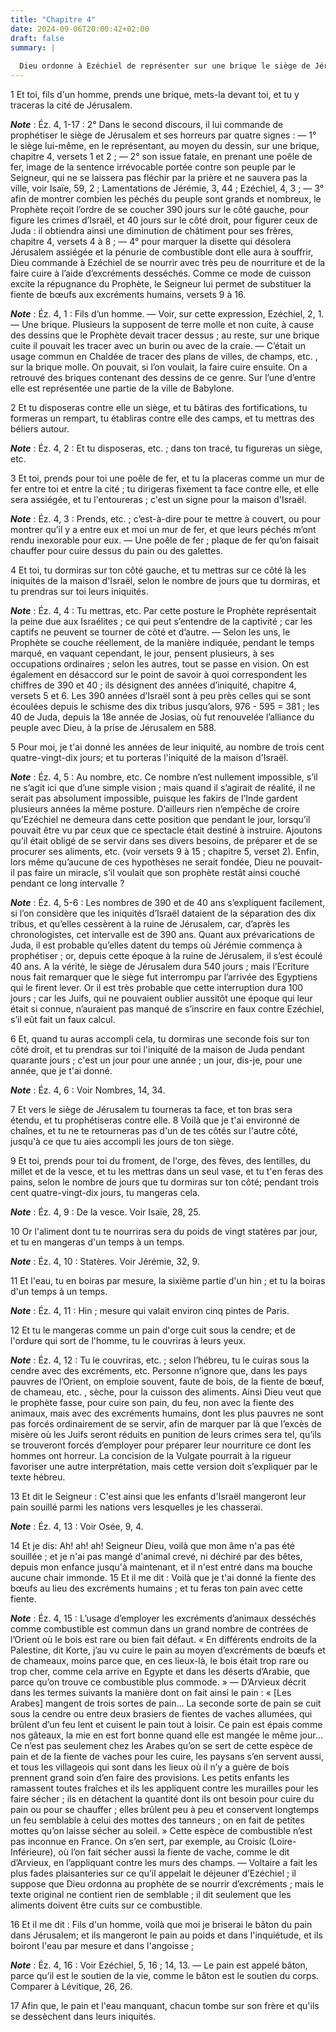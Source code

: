 ```yaml
---
title: "Chapitre 4"
date: 2024-09-06T20:00:42+02:00
draft: false
summary: |
  
  Dieu ordonne à Ezéchiel de représenter sur une brique le siège de Jérusalem ; de porter pendant un certain nombre de jours l’infidélité d’Israël et celle de Juda ; de manger et de boire par mesure, et de se nourrir d’un pain souillé, pour figurer la misère extrême de son peuple.
---
```



1 Et toi, fils d'un homme, prends une brique, mets-la devant toi, et tu y traceras la cité de Jérusalem.

***Note*** :  Éz. 4, 1-17 : 2° Dans le second discours, il lui commande de prophétiser le siège de Jérusalem et ses horreurs par quatre signes : ― 1° le siège lui-même, en le représentant, au moyen du dessin, sur une brique, chapitre 4, versets 1 et 2 ; ― 2° son issue fatale, en prenant une poêle de fer, image de la sentence irrévocable portée contre son peuple par le Seigneur, qui ne se laissera pas fléchir par la prière et ne sauvera pas la ville, voir Isaïe, 59, 2 ; Lamentations de Jérémie, 3, 44 ; Ezéchiel, 4, 3 ; ― 3° afin de montrer combien les péchés du peuple sont grands et nombreux, le Prophète reçoit l’ordre de se coucher 390 jours sur le côté gauche, pour figure les crimes d’Israël, et 40 jours sur le côté droit, pour figurer ceux de Juda : il obtiendra ainsi une diminution de châtiment pour ses frères, chapitre 4, versets 4 à 8 ; ― 4° pour marquer la disette qui désolera Jérusalem assiégée et la pénurie de combustible dont elle aura à souffrir, Dieu commande à Ezéchiel de se nourrir avec très peu de
nourriture et de la faire cuire à l’aide d’excréments desséchés. Comme ce mode de cuisson excite la répugnance du Prophète, le Seigneur lui permet de substituer la fiente de bœufs aux excréments humains, versets 9 à 16.

***Note*** :  Éz. 4, 1 : Fils d’un homme. ― Voir, sur cette expression, Ezéchiel, 2, 1. ― Une brique. Plusieurs la supposent de terre molle et non cuite, à cause des dessins que le Prophète devait tracer dessus ; au reste, sur une brique cuite il pouvait les tracer avec un burin ou avec de la craie. ― C’était un usage commun en Chaldée de tracer des plans de villes, de champs, etc. , sur la brique molle. On pouvait, si l’on voulait, la faire cuire ensuite. On a retrouvé des briques contenant des dessins de ce genre. Sur l’une d’entre elle est représentée une partie de la ville de Babylone.

2 Et tu disposeras contre elle un siège, et tu bâtiras des fortifications, tu formeras un rempart, tu établiras contre elle des camps, et tu mettras des béliers autour.

***Note*** :  Éz. 4, 2 : Et tu disposeras, etc. ; dans ton tracé, tu figureras un siège, etc.

3 Et toi, prends pour toi une poêle de fer, et tu la placeras comme un mur de fer entre toi et entre la cité ; tu dirigeras fixement ta face contre elle, et elle sera assiégée, et tu l'entoureras ; c'est un signe pour la maison d'Israël.

***Note*** :  Éz. 4, 3 : Prends, etc. ; c’est-à-dire pour te mettre à couvert, ou pour montrer qu’il y a entre eux et moi un mur de fer, et que leurs péchés m’ont rendu inexorable pour eux. ― Une poêle de fer ; plaque de fer qu’on faisait chauffer pour cuire dessus du pain ou des galettes.


4 Et toi, tu dormiras sur ton côté gauche, et tu mettras sur ce côté là les iniquités de la maison d'Israël, selon le nombre de jours que tu dormiras, et tu prendras sur toi leurs iniquités.

***Note*** :  Éz. 4, 4 : Tu mettras, etc. Par cette posture le Prophète représentait la peine due aux Israélites ; ce qui peut s’entendre de la captivité ; car les captifs ne peuvent se tourner de côté et d’autre. ― Selon les uns, le Prophète se couche réellement, de la manière indiquée, pendant le temps marqué, en vaquant cependant, le jour, pensent plusieurs, à ses occupations ordinaires ; selon les autres, tout se passe en vision. On est également en désaccord sur le point de savoir à quoi correspondent les chiffres de 390 et 40 ; ils désignent des années d’iniquité, chapitre 4, versets 5 et 6. Les 390 années d’Israël sont à peu près celles qui se sont écoulées depuis le schisme des dix tribus jusqu’alors, 976 - 595 = 381 ; les 40 de Juda, depuis la 18e année de Josias, où fut renouvelée l’alliance du peuple avec Dieu, à la prise de Jérusalem en 588.

5 Pour moi, je t'ai donné les années de leur iniquité, au nombre de trois cent quatre-vingt-dix jours; et tu porteras l'iniquité de la maison d'Israël.

***Note*** :  Éz. 4, 5 : Au nombre, etc. Ce nombre n’est nullement impossible, s’il ne s’agit ici que d’une simple vision ; mais quand il s’agirait de réalité, il ne serait pas absolument impossible, puisque les fakirs de l’Inde gardent plusieurs années la même posture. D’ailleurs rien n’empêche de croire qu’Ezéchiel ne demeura dans cette position que pendant le jour, lorsqu’il pouvait être vu par ceux que ce spectacle était destiné à instruire. Ajoutons qu’il était obligé de se servir dans ses divers besoins, de préparer et de se procurer ses aliments, etc. (voir versets 9 à 15 ; chapitre 5, verset 2). Enfin, lors même qu’aucune de ces hypothèses ne serait fondée, Dieu ne pouvait-il pas faire un miracle, s’il voulait que son prophète restât ainsi couché pendant ce long intervalle ?

***Note*** :  Éz. 4, 5-6 : Les nombres de 390 et de 40 ans s’expliquent facilement, si l’on considère que les iniquités d’Israël dataient de la séparation des dix tribus, et qu’elles cessèrent à la ruine de Jérusalem, car, d’après les chronologistes, cet intervalle est de 390 ans. Quant aux prévarications de Juda, il est probable qu’elles datent du temps où Jérémie commença à prophétiser ; or, depuis cette époque à la ruine de Jérusalem, il s’est écoulé 40 ans. A la vérité, le siège de Jérusalem dura 540 jours ; mais l’Ecriture nous fait remarquer que le siège fut interrompu par l’arrivée des Egyptiens qui le firent lever. Or il est très probable que cette interruption dura 100 jours ; car les Juifs, qui ne pouvaient oublier aussitôt une époque qui leur était si connue, n’auraient pas manqué de s’inscrire en faux contre Ezéchiel, s’il eût fait un faux calcul.

6 Et, quand tu auras accompli cela, tu dormiras une seconde fois sur ton côté droit, et tu prendras sur toi l'iniquité de la maison de Juda pendant quarante jours ; c'est un jour pour une année ; un jour, dis-je, pour une année, que je t'ai donné.

***Note*** :  Éz. 4, 6 : Voir Nombres, 14, 34.

7 Et vers le siège de Jérusalem tu tourneras ta face, et ton bras sera étendu, et tu prophétiseras contre elle. 8 Voilà que je t'ai environné de chaînes, et tu ne te retourneras pas d'un de tes côtés sur l'autre côté, jusqu'à ce que tu aies accompli les jours de ton siège.


9 Et toi, prends pour toi du froment, de l'orge, des fèves, des lentilles, du millet et de la vesce, et tu les mettras dans un seul vase, et tu t'en feras des pains, selon le nombre de jours que tu dormiras sur ton côté; pendant trois cent quatre-vingt-dix jours, tu mangeras cela.

***Note*** :  Éz. 4, 9 : De la vesce. Voir Isaïe, 28, 25.


10 Or l'aliment dont tu te nourriras sera du poids de vingt statères par jour, et tu en mangeras d'un temps à un temps.

***Note*** :  Éz. 4, 10 : Statères. Voir Jérémie, 32, 9.

11 Et l'eau, tu en boiras par mesure, la sixième partie d'un hin ; et tu la boiras d'un temps à un temps.

***Note*** :  Éz. 4, 11 : Hin ; mesure qui valait environ cinq pintes de Paris.


12 Et tu le mangeras comme un pain d'orge cuit sous la cendre; et de l'ordure qui sort de l'homme, tu le couvriras à leurs yeux.

***Note*** :  Éz. 4, 12 : Tu le couvriras, etc. ; selon l’hébreu, tu le cuiras sous la cendre avec des excréments, etc. Personne n’ignore que, dans les pays pauvres de l’Orient, on emploie souvent, faute de bois, de la fiente de bœuf, de chameau, etc. , sèche, pour la cuisson des aliments. Ainsi Dieu veut que le prophète fasse, pour cuire son pain, du feu, non avec la fiente des animaux, mais avec des excréments humains, dont les plus pauvres ne sont pas forcés ordinairement de se servir, afin de marquer par là que l’excès de misère où les Juifs seront réduits en punition de leurs crimes sera tel, qu’ils se trouveront forcés d’employer pour préparer leur nourriture ce dont les hommes ont horreur. La concision de la Vulgate pourrait à la rigueur favoriser une autre interprétation, mais cette version doit s’expliquer par le texte hébreu.

13 Et dit le Seigneur : C'est ainsi que les enfants d'Israël mangeront leur pain souillé parmi les nations vers lesquelles je les chasserai.

***Note*** :  Éz. 4, 13 : Voir Osée, 9, 4.

14 Et je dis: Ah! ah! ah! Seigneur Dieu, voilà que mon âme n'a pas été souillée ; et je n'ai pas mangé d'animal crevé, ni déchiré par des bêtes, depuis mon enfance jusqu'à maintenant, et il n'est entré dans ma bouche aucune chair immonde. 15 Et il me dit : Voilà que je t'ai donné la fiente des bœufs au lieu des excréments humains ; et tu feras ton pain avec cette fiente.

***Note*** :  Éz. 4, 15 : L’usage d’employer les excréments d’animaux desséchés comme combustible est commun dans un grand nombre de contrées de l’Orient où le bois est rare ou bien fait défaut. « En différents endroits de la Palestine, dit Korte, j’au vu cuire le pain au moyen d’excréments de bœufs et de chameaux, moins parce que, en ces lieux-là, le bois était trop rare ou trop cher, comme cela arrive en Egypte et dans les déserts d’Arabie, que parce qu’on trouve ce combustible plus commode. » ― D’Arvieux décrit dans les termes suivants la manière dont on fait ainsi le pain : « [Les Arabes] mangent de trois sortes de pain… La seconde sorte de pain se cuit sous la cendre ou entre deux brasiers de fientes de vaches allumées, qui brûlent d’un feu lent et cuisent le pain tout à loisir. Ce pain est épais comme nos gâteaux, la mie en est fort bonne quand elle est mangée le même jour… Ce n’est pas seulement chez les Arabes qu’on se sert de cette espèce de pain et de la fiente de vaches pour les cuire, les paysans s’en
servent aussi, et tous les villageois qui sont dans les lieux où il n’y a guère de bois prennent grand soin d’en faire des provisions. Les petits enfants les ramassent toutes fraîches et ils les appliquent contre les murailles pour les faire sécher ; ils en détachent la quantité dont ils ont besoin pour cuire du pain ou pour se chauffer ; elles brûlent peu à peu et conservent longtemps un feu semblable à celui des mottes des tanneurs ; on en fait de petites mottes qu’on laisse sécher au soleil. » Cette espèce de combustible n’est pas inconnue en France. On s’en sert, par exemple, au Croisic (Loire-Inférieure), où l’on fait sécher aussi la fiente de vache, comme le dit d’Arvieux, en l’appliquant contre les murs des champs. ― Voltaire a fait les plus fades plaisanteries sur ce qu’il appelait le déjeuner d’Ezéchiel ; il suppose que Dieu ordonna au prophète de se nourrir d’excréments ; mais le texte original ne contient rien de semblable ; il dit seulement que les aliments doivent être cuits sur ce combustible.


16 Et il me dit : Fils d'un homme, voilà que moi je briserai le bâton du pain dans Jérusalem; et ils mangeront le pain au poids et dans l'inquiétude, et ils boiront l'eau par mesure et dans l'angoisse ;

***Note*** :  Éz. 4, 16 : Voir Ezéchiel, 5, 16 ; 14, 13. ― Le pain est appelé bâton, parce qu’il est le soutien de la vie, comme le bâton est le soutien du corps. Comparer à Lévitique, 26, 26.

17 Afin que, le pain et l'eau manquant, chacun tombe sur son frère et qu'ils se dessèchent dans leurs iniquités.

